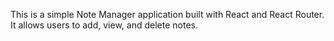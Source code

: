 This is a simple Note Manager application built with React and React Router. It allows users to add, view, and delete notes.

